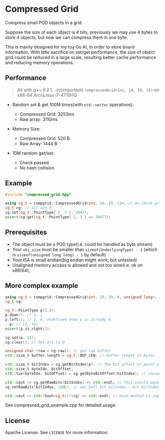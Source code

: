 # Compressed Grid

Compress small POD objects in a grid.

Suppose the size of each object is 4 bits, previously we may use 4 bytes to store 4 objects, but now we can compress them in one byte.

This is mainly designed for my toy Go AI, in order to store board information. With little sacrifice on set/get performance, the size of object grid could be reduced in a large scale, resulting better cache performance and reducing memory operations.

## Performance
> All with g++ 6.2.1, `-O2`(important)
>  `CompressedGrid<int, 19, 19, 11>` on x86-64 ArchLinux i7-4710HQ

- Random set & get 100M times(with `std::vector` operations):
     - Compressed Grid: 3253ms
    -  Raw array: 3110ms

 - Memory Size:
     - Compressed Grid: 520 B
     - Raw Array: 1444 B

- 10M random get/set:
     - Check passed
     - No hash collision

## Example
```cpp
#include "compressed_grid.hpp"

using cg_t = compgrid::CompressedGrid<int, 19, 19, 11>; // An 19x19 grid with 11bits for each item(int)
cg_t cg; // all are 0
cg.set(cg_t::PointType{ 2, 3 }, 2047);
assert(cg.get(cg_t::PointType{ 2, 3 } == 2047));
```
## Prerequisites
- The object must be a POD type(i.e. could be handled as byte stream)
- Your `obj_size` must be smaller than `sizeof(UnderlyingType) - 1` (which is `sizeof(unsigned long long) - 1` by default)
- Your ISA is small endian(big endian might work, but untested)
- Unaligned memory access is allowed and not too slow(i.e. ok on x86(64), 

## More complex example
```cpp
using cg_t = compgrid::CompressedGrid<int, 19, 19, 6, unsigned long>; // Use unsigned long as underlying type. Useful for x86
cg_t cg;

cg_t::PointType p(2,1);
p.down(); // 3, 1
p.left(); // 3, 0. Undefined when y is already 0.
--p; // (2, 18)
assert(p.is_right());

cg.set(p, 15);
cg.clear(); // Set all to 0

unsigned char *raw = cg.raw(); // get raw buffer
std::size_t buffer_length = cg_t::BUF_LEN; // buffer length in bytes

std::size_t bitIndex = cg.getBitIndex(p); // The bit offset of point p to raw
std::size_t byteIdx, bitOffset;
std::tie(byteIdx, bitOffset) = cg.getByteBitOffset(bitIndex); // convert bit index to byteIndex(raw[byteIndex]) and starting offset of the first bit in that byte

std::cout << cg.getRawBits(bitIndex) << std::endl; // This should equal to 15(Underlying Type)
cg.setRawBits(bitIndex, 15UL); // set buf[ bit bitIndex : bit bitIndex+obj_bit_size ] to 15

std::cout << std::hash<cg_t>()(cg) << std::endl; // hash method is implemented so you can use it in some other containers
```

See compressed_grid_example.cpp for detailed usage.

## License
Apache License. See `LICENSE` for more information.
